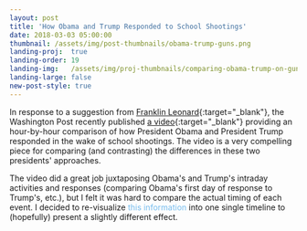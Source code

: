 ```yaml
---
layout: post
title: 'How Obama and Trump Responded to School Shootings'
date: 2018-03-03 05:00:00
thumbnail: /assets/img/post-thumbnails/obama-trump-guns.png
landing-proj:  true
landing-order: 19
landing-img:   /assets/img/proj-thumbnails/comparing-obama-trump-on-guns.png
landing-large: false
new-post-style: true
---
```


In response to a suggestion from [Franklin Leonard](https://twitter.com/franklinleonard){:target="_blank"}, the Washington Post recently published [a video](https://www.youtube.com/watch?v=uHrvODeA8-E){:target="_blank"} providing an hour-by-hour comparison of how President Obama and President Trump responded in the wake of school shootings. The video is a very compelling piece for comparing (and contrasting) the differences in these two presidents' approaches.

The video did a great job juxtaposing Obama's and Trump's intraday activities and responses (comparing Obama's first day of response to Trump's, etc.), but I felt it was hard to compare the actual timing of each event. I decided to re-visualize <span id="footnote-1" class="footnote">this information</span> into one single timeline to (hopefully) present a slightly different effect.

<!-- more -->

<svg id="d3-obama-trump-gun-response">
</svg>

<style>
#d3-obama-trump-gun-response {
    width: 100%;
    height: 2000px;
}

.footnote {
    color: #77bdee;
    cursor: pointer;
}

.footnote:hover {
    text-decoration: underline;
}

.jBox-Tooltip{
    font-family: 'Yantramanav', 'sans-serif';
    max-width: 300px;
}

text.header {
    font-size: 24px;
    text-anchor: middle;
}

line#center-line {
    stroke: #dadede;
    stroke-width: 2;
}

line.marker-line-day {
    stroke: #dadede;
    stroke-width: 1;
}

line.marker-line {
    stroke: #a4a4a4;
    stroke-width: 1;
}

circle.marker-circle {
    stroke: gray;
    fill: #dadede;
}

text.marker-text-day {
    font-size: 12px;
    text-anchor: middle;
}

text.time-string, text.desc-string {
    font-size: 12px;
}

.time-string.Obama, .desc-string.Obama { text-anchor: end; }
.time-string.Trump, .desc-string.Trump { text-anchor: start; }

.header.Obama, .time-string.Obama { fill: #77bdee; }
.header.Trump, .time-string.Trump { fill: #ff6e6c; }

</style>

<script>
new jBox('Tooltip', {
  attach: '#footnote-1',
  content: "I used transcribed versions of the Washington Post's chyrons for each event's time and description. Some of the descriptions were slightly edited for clarity in this alternate format. Whenever an explicit time was not given (e.g., evening), I used an approximate time."
});

var ot_gun_svg = d3.select("#d3-obama-trump-gun-response");

var margin = {top: 25, right: 15, bottom: 25, left: 15},
    width  = $('#d3-obama-trump-gun-response').width() -  margin.left - margin.right,
    height = $('#d3-obama-trump-gun-response').height() - margin.top - margin.bottom,
    is_mobile = (width >= 470 ? false : true);

var max_hour = 24 * 6 + 8;

var data = [ ];

d3.csv("/assets/data/trump-obama-gun-comp-data.csv", function(d) {
    d.time_approx = +d.time_approx;
    d.hours_into_day = +d.hours_into_day;
    d.days_since_shooting = +d.days_since_shooting;
    d.branch_offset = +d.branch_offset;
    d.first_of_day = +d.first_of_day;
    d.wrap_width = +d.wrap_width;
    d.alt_wrap_width = +d.alt_wrap_width;
    d.event_id = +d.event_id;
    return d;
}, function(error, d) {

    // add headers
    ot_gun_svg.append('text')
        .classed('header', true)
        .classed('Obama', true)
        .attr('x', margin.left + width * 1 / 4 - 10)
        .attr('y', margin.top + 7)
        .attr('wrap-width', 200)
        .attr('alt-wrap-width', 100)
        .text('Obama, Newtown');

    ot_gun_svg.append('text')
        .classed('header', true)
        .classed('Trump', true)
        .attr('x', margin.left + width * 3 / 4 + 10)
        .attr('y', margin.top + 7)
        .attr('wrap-width', 200)
        .attr('alt-wrap-width', 100)
        .text('Trump, Parkland');

    wrap(d3.selectAll('text.header'), (width > 500 ? true : false));

    // add center line
    ot_gun_svg.append('line')
        .attr('id', 'center-line')
        .attr('x1', margin.left + width / 2)
        .attr('x2', margin.left + width / 2)
        .attr('y1', margin.top)
        .attr('y2', margin.top + height);

    // for each day in timeline, add day markers
    for (var i = 0; i < max_hour; i += 24) {
        ot_gun_svg.append('line')
            .classed('marker-line-day', true)
            .attr('x1', margin.left + width * 9 / 20)
            .attr('x2', margin.left + width * 11 / 20)
            .attr('y1', margin.top  + (i / max_hour) * height)
            .attr('y2', margin.top  + (i / max_hour) * height);

        ot_gun_svg.append('rect')
            .classed('marker-text-cover-day', true)
            .attr('x', margin.left + width / 2 - 20)
            .attr('y', margin.top  + (i / max_hour) * height - 8)
            .attr('width', 40)
            .attr('height', 16)
            .style('fill', 'white');

        ot_gun_svg.append('text')
            .classed('marker-text-day', true)
            .attr('x', margin.left + width / 2)
            .attr('y', margin.top  + (i / max_hour) * height + 2)
            .text(i >= 6 * 24 ? 'Later' : 'Day ' + ((i / 24) + 1));
    }

    data = d;
    render_events(data);
});

function draw_marker_line(path) {
    for (var i = 0; i < path.length - 1; i++) {
        ot_gun_svg.append('line')
            .classed('marker-line', true)
            .attr('x1', path[i][0])
            .attr('x2', path[i + 1][0])
            .attr('y1', path[i][1])
            .attr('y2', path[i + 1][1]);
    }
}

function render_events(d) { 
    for (var i = 0; i < d.length; i++) {
        var time_str = "",
            branch_h = margin.top + ((24 * d[i].days_since_shooting + d[i].hours_into_day) / max_hour) * height,
            branch_w = margin.left + width / 2 + (width * (3 + d[i].branch_offset) / 20) * (d[i].obama_trump == "Obama" ? -1 : 1),
            marker_line_path = [[margin.left + width / 2, branch_h], [branch_w, branch_h]];

        // parse time string
        var time_str = "";
        if (d[i].days_since_shooting == 6) {
            time_str == "";
        } else if (d[i].first_of_day == 1) {
            if (d[i].time_approx == 1 && d[i].alt_time_desc.length > 0) time_str = d[i].date + ", " + d[i].alt_time_desc;
            else if (d[i].time_approx == 1) time_str = d[i].date;
            else time_str = d[i].date + ", " + d[i].time;
        } else {
            if (d[i].time_approx == 1 && d[i].alt_time_desc.length > 0) time_str = d[i].alt_time_desc;
            else if (d[i].time_approx == 1) time_str = d[i].date;
            else time_str = d[i].time;
        }

        // adjust branch placement if mobile
        if (is_mobile) {
            if (d[i].event_id == 1) {
                marker_line_path = [[margin.left + width / 2, branch_h],
                                    [margin.left + width / 2 - 20, branch_h],
                                    [margin.left + width / 2 - 20, branch_h - 60],
                                    [margin.left + width * 1.25 / 4, branch_h - 60]];
            } else if (d[i].event_id == 2) {
                marker_line_path = [[margin.left + width / 2, branch_h],
                                    [margin.left + width * .8 / 4, branch_h]]
            } else if (d[i].event_id == 5) {
                marker_line_path = [[margin.left + width / 2, branch_h],
                                    [margin.left + width / 2 - 20, branch_h],
                                    [margin.left + width / 2 - 20, branch_h - 60],
                                    [margin.left + width * 1.5 / 4, branch_h - 60]];
            } else if (d[i].event_id == 7) {
                marker_line_path = [[margin.left + width / 2, branch_h],
                                    [margin.left + width / 2 - 20, branch_h],
                                    [margin.left + width / 2 - 20, branch_h - 60],
                                    [margin.left + width * 1.25 / 4, branch_h - 60]];
            } else if (d[i].event_id == 12) {
                marker_line_path = [[margin.left + width / 2, branch_h],
                                    [margin.left + width / 2 + 20, branch_h],
                                    [margin.left + width / 2 + 20, branch_h - 80],
                                    [margin.left + width * 2.6 / 4, branch_h - 80]];
            } else if (d[i].event_id == 14) { 
                marker_line_path = [[margin.left + width / 2, branch_h],
                                    [margin.left + width / 2 + 30, branch_h],
                                    [margin.left + width / 2 + 30, branch_h - 100],
                                    [margin.left + width * 2.95 / 4, branch_h - 100]];
            } else if (d[i].event_id == 16) { 
                marker_line_path = [[margin.left + width / 2, branch_h],
                                    [margin.left + width / 2 + 15, branch_h],
                                    [margin.left + width / 2 + 15, branch_h + 40],
                                    [margin.left + width * 2.35 / 4, branch_h + 40]];
            } else if (d[i].event_id == 19) {
                marker_line_path = [[margin.left + width / 2, branch_h],
                                    [margin.left + width / 2 + 30, branch_h],
                                    [margin.left + width / 2 + 30, branch_h - 90],
                                    [margin.left + width * 2.7 / 4, branch_h - 90]];
            } else if (d[i].event_id == 20) {
                marker_line_path = [[margin.left + width / 2, branch_h],
                                    [margin.left + width / 2 + 40, branch_h],
                                    [margin.left + width / 2 + 40, branch_h + 70],
                                    [margin.left + width * 3.2 / 4, branch_h + 70]];
            } else if (d[i].event_id == 21) {
                marker_line_path = [[margin.left + width / 2, branch_h],
                                    [margin.left + width / 2 + 10, branch_h],
                                    [margin.left + width / 2 + 10, branch_h + 55],
                                    [margin.left + width * 2.35 / 4, branch_h + 55]];
            }
        }

        // draw branch
        draw_marker_line(marker_line_path);

        // place time description
        ot_gun_svg.append('text')
            .classed('time-string', true)
            .classed(d[i].obama_trump, true)
            .attr('x', marker_line_path[marker_line_path.length - 1][0] + (d[i].obama_trump == "Obama" ? -5 : 5))
            .attr('y', marker_line_path[marker_line_path.length - 1][1] + 3)
            .text(time_str);

        // place marker circle
        ot_gun_svg.append('circle')
            .classed('marker-circle', true)
            .attr('r', 3.5)
            .attr('cx', margin.left + width / 2)
            .attr('cy', branch_h);

        // place description
        ot_gun_svg.append('text')
            .classed('desc-string', true)
            .classed(d[i].obama_trump, true)
            .attr('x', marker_line_path[marker_line_path.length - 1][0] + (d[i].obama_trump == "Obama" ? -5 : 5))
            .attr('y', marker_line_path[marker_line_path.length - 1][1] + (d[i].days_since_shooting < 6 ? 18 : 3))
            .attr('wrap-width', d[i].wrap_width)
            .attr('alt-wrap-width', d[i].alt_wrap_width)
            .text(d[i].description);
    }

    wrap(d3.selectAll('.desc-string'), (width > 630 ? true : false));
}

function wrap(text, wide) {
    text.each(function() {
        var text = d3.select(this),
            words = text.text().split(/\s+/).reverse(),
            word,
            line = [],
            lineNumber = 0,
            lineHeight = 1.1, // ems
            x = text.attr("x"),
            y = text.attr("y"),
            ww = (wide ? text.attr("wrap-width") : text.attr("alt-wrap-width")),
            dy = 0,
            tspan = text.text(null).append("tspan").attr("x", x).attr("y", y).attr("dy", dy + "em");
        while (word = words.pop()) {
            line.push(word);
            tspan.text(line.join(" "));
            if (tspan.node().getComputedTextLength() > ww) {
                line.pop();
                tspan.text(line.join(" "));
                line = [word];
                tspan = text.append("tspan").attr("x", x).attr("y", y).attr("dy", ++lineNumber * lineHeight + dy + "em").text(word);
            }
        }
    });
}

$(window).resize(function() {
    width = $('#d3-obama-trump-gun-response').width() -  margin.left - margin.right;
    
    // move over headers, center line,  and day markers
    d3.select('.header.Obama').attr('x', margin.left + width * 1 / 4);
    d3.select('.header.Trump').attr('x', margin.left + width * 3 / 4);

    if (width >= 470) {
        d3.select('.header.Obama').text("Obama, Newton");
        d3.select('.header.Trump').text("Trump, Parkland");
    } else if (width < 470) {
        d3.select('.header.Obama').text("Obama");
        d3.select('.header.Trump').text("Trump");
    }

    d3.select('#center-line').attr('x1', margin.left + width / 2).attr('x2', margin.left + width / 2);

    d3.selectAll('.marker-line-day').attr('x1', margin.left + width * 9 / 20).attr('x2', margin.left + width * 11 / 20);

    d3.selectAll('.marker-text-cover-day').attr('x', margin.left + width / 2 - 20);

    d3.selectAll('.marker-text-day').attr('x', margin.left + width / 2);

    // re-render events
    d3.selectAll('.marker-line, .marker-circle, .time-string, .desc-string').remove();
    render_events(data);

    // if under 470, enter mobile view
    if (width < 470 & is_mobile == false) {
        is_mobile = true;
    } else if (width >= 470 & is_mobile == true) {
        is_mobile = false;
    }
});
</script>